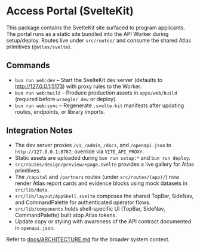 # Access Portal (SvelteKit)

This package contains the SvelteKit site surfaced to program applicants. The portal runs as a static
site bundled into the API Worker during setup/deploy. Routes live under `src/routes/` and consume the
shared Atlas primitives (`@atlas/svelte`).

## Commands
- `bun run web:dev` – Start the SvelteKit dev server (defaults to http://127.0.0.1:5173) with proxy rules to the Worker.
- `bun run web:build` – Produce production assets in `apps/web/build` (required before `wrangler dev` or deploy).
- `bun run web:sync` – Regenerate `.svelte-kit` manifests after updating routes, endpoints, or library imports.

## Integration Notes
- The dev server proxies `/v1`, `/admin`, `/docs`, and `/openapi.json` to `http://127.0.0.1:8787`; override via `VITE_API_PROXY`.
- Static assets are uploaded during `bun run setup:*` and `bun run deploy`.
- `src/routes/design/preview/+page.svelte` provides a live gallery for Atlas primitives.
- The `/capital` and `/partners` routes (under `src/routes/(app)/`) now render Atlas report cards and evidence blocks using mock datasets in `src/lib/data`.
- `src/lib/layout/AppShell.svelte` composes the shared TopBar, SideNav, and CommandPalette for authenticated operator flows.
- `src/lib/components` holds shell-specific UI (TopBar, SideNav, CommandPalette) built atop Atlas tokens.
- Update copy or styling with awareness of the API contract documented in `openapi.json`.

Refer to [docs/ARCHITECTURE.md](../../docs/ARCHITECTURE.md) for the broader system context.
